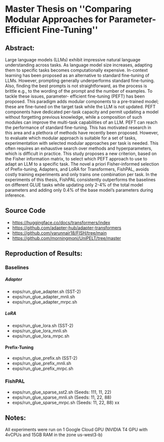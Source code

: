 # Master Thesis on ''Comparing Modular Approaches for Parameter-Efficient Fine-Tuning''

## Abstract:
Large language models (LLMs) exhibit impressive natural language understanding across tasks. 
As language model size increases, adapting them to specific tasks becomes computationally expensive. 
In-context learning has been proposed as an alternative to standard fine-tuning of LLMs. 
However, prompting generally underperforms standard fine-tuning. 
Also, finding the best prompts is not straightforward, as the process is brittle e.g., to the wording of the prompt and the number of examples. 
To tackle these issues, parameter- efficient fine-tuning (PEFT) has been proposed. 
This paradigm adds modular components to a pre-trained model; these are fine-tuned on the target task while the LLM is not updated. 
PEFT components have dedicated per-task capacity and permit updating a model without forgetting previous knowledge, while a composition of such modules can improve the multi-task capabilities of an LLM. 
PEFT can reach the performance of standard fine-tuning. This has motivated research in this area and a plethora of methods have recently been proposed. 
However, to evaluate which modular approach is suitable for a set of tasks, experimentation with selected modular approaches per task is needed. 
This often requires an exhaustive search over methods and hyperparameters, which is difficult in practice. 
This study proposes a new criterion, based on the Fisher information matrix, to select which PEFT approach to use to adapt an LLM to a specific task. 
The novel a priori Fisher-informed selection of Prefix-tuning, Adapters, and LoRA for Transformers, FishPAL, avoids costly training experiments and only trains one combination per task. 
In the experiments of this thesis, FishPAL consistently outperforms the baselines on different GLUE tasks while updating only 2-4% of the total model parameters and adding only 0.4% of the base model’s parameters during inference.
## Source Code
* https://huggingface.co/docs/transformers/index
* https://github.com/adapter-hub/adapter-transformers
* https://github.com/varunnair18/FISH/tree/main
* https://github.com/morningmoni/UniPELT/tree/master
## Reproduction of Results:
### Baselines
##### Adapter
* exps/run_glue_adapter.sh (SST-2)
* exps/run_glue_adapter_mnli.sh
* exps/run_glue_adapter_mrpc.sh
##### LoRA
* exps/run_glue_lora.sh (SST-2)
* exps/run_glue_lora_mnli.sh 
* exps/run_glue_lora_mrpc.sh
#### Prefix-Tuning
* exps/run_glue_prefix.sh (SST-2)
* exps/run_glue_prefix_mnli.sh
* exps/run_glue_prefix_mrpc.sh
### FishPAL
* exps/run_glue_sparse_sst2.sh (Seeds: 111, 11, 22)
* exps/run_glue_sparse_mnli.sh (Seeds: 11, 22, 88)
* exps/run_glue_sparse_mrpc.sh (Seeds: 11, 22, 88) xx

## Notes:
All experiments were run on 1 Google Cloud GPU (NVIDIA T4 GPU with 4vCPUs and 15GB
RAM in the zone us-west3-b)


